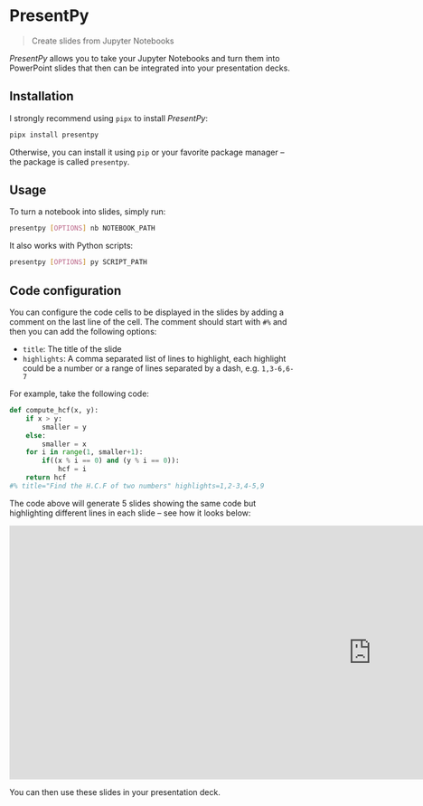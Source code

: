 # PresentPy

 > Create slides from Jupyter Notebooks

_PresentPy_ allows you to take your Jupyter Notebooks and turn them into PowerPoint slides that then can be integrated into your presentation decks.

## Installation

I strongly recommend using `pipx` to install _PresentPy_:

```bash
pipx install presentpy
```

Otherwise, you can install it using `pip` or your favorite package manager – the package is called `presentpy`.

## Usage

To turn a notebook into slides, simply run:

```bash
presentpy [OPTIONS] nb NOTEBOOK_PATH
```

It also works with Python scripts:

```bash
presentpy [OPTIONS] py SCRIPT_PATH
```

## Code configuration

You can configure the code cells to be displayed in the slides by adding a comment on the last line of the cell. The comment should start with `#%` and then you can add the following options:

 - `title`: The title of the slide
 - `highlights`: A comma separated list of lines to highlight, each highlight could be a number or a range of lines separated by a dash, e.g. `1,3-6,6-7`

For example, take the following code:

```python
def compute_hcf(x, y):
    if x > y:
        smaller = y
    else:
        smaller = x
    for i in range(1, smaller+1):
        if((x % i == 0) and (y % i == 0)):
            hcf = i 
    return hcf
#% title="Find the H.C.F of two numbers" highlights=1,2-3,4-5,9
```

The code above will generate 5 slides showing the same code but highlighting different lines in each slide – see how it looks below:

<iframe src="https://docs.google.com/presentation/d/e/2PACX-1vSOMEZNqOr9F3sNAxuqGvZAPMWlaRDqmc94NIOPDEzHTM8jzZ7vEAmeMZoR-o5-ZA/embed?start=false&loop=false&delayms=3000" frameborder="0" width="1280" height="449" allowfullscreen="true" mozallowfullscreen="true" webkitallowfullscreen="true"></iframe>

You can then use these slides in your presentation deck.
